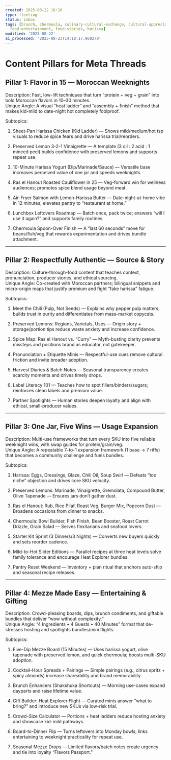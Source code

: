 ```yaml
---
created: 2025-08-22 16:16
type: fleeting
status: inbox
tags: [brunch, chermoula, culinary-cultural-exchange, cultural-appreciation, entertaining,
  food-entertainment, food-stories, harissa]
modified: '2025-08-22'
ai_processed: '2025-08-23T14:10:17.960270'
---
```

# Content Pillars for Meta Threads

## Pillar 1: Flavor in 15 — Moroccan Weeknights

Description: Fast, low-lift techniques that turn “protein + veg + grain” into bold Moroccan flavors in 10–30 minutes.  
Unique Angle: A visual “heat ladder” and “assembly + finish” method that makes kid-mild to date-night hot completely foolproof.

Subtopics:

1. Sheet-Pan Harissa Chicken (Kid Ladder) — Shows mild/medium/hot tsp visuals to reduce spice fears and drive harissa trial/reorders.
    
2. Preserved Lemon 3-2-1 Vinaigrette — A template (3 oil : 2 acid : 1 minced peel) builds confidence with preserved lemons and supports repeat use.
    
3. 10-Minute Harissa Yogurt (Dip/Marinade/Sauce) — Versatile base increases perceived value of one jar and speeds weeknights.
    
4. Ras el Hanout Roasted Cauliflower in 25 — Veg-forward win for wellness audiences; promotes spice blend usage beyond meat.
    
5. Air-Fryer Salmon with Lemon-Harissa Butter — Date-night-at-home vibe in 12 minutes; elevates pantry to “restaurant at home.”
    
6. Lunchbox Leftovers Roadmap — Batch once, pack twice; answers “will I use it again?” and supports family routines.
    
7. Chermoula Spoon-Over Finish — A “last 60 seconds” move for beans/fish/veg that rewards experimentation and drives bundle attachment.
    

---

## Pillar 2: Respectfully Authentic — Source & Story

Description: Culture-through-food content that teaches context, pronunciation, producer stories, and ethical sourcing.  
Unique Angle: Co-created with Moroccan partners; bilingual snippets and micro-origin maps that justify premium and fight “fake harissa” fatigue.

Subtopics:

1. Meet the Chili (Pulp, Not Seeds) — Explains why pepper pulp matters; builds trust in purity and differentiates from mass-market copycats.
    
2. Preserved Lemons: Regions, Varietals, Uses — Origin story + storage/portion tips reduce waste anxiety and increase confidence.
    
3. Spice Map: Ras el Hanout vs. “Curry” — Myth-busting clarity prevents missteps and positions brand as educator, not gatekeeper.
    
4. Pronunciation + Etiquette Minis — Respectful-use cues remove cultural friction and invite broader adoption.
    
5. Harvest Diaries & Batch Notes — Seasonal transparency creates scarcity moments and drives timely drops.
    
6. Label Literacy 101 — Teaches how to spot fillers/binders/sugars; reinforces clean labels and premium value.
    
7. Partner Spotlights — Human stories deepen loyalty and align with ethical, small-producer values.
    

---

## Pillar 3: One Jar, Five Wins — Usage Expansion

Description: Multi-use frameworks that turn every SKU into five reliable weeknight wins, with swap guides for protein/grain/veg.  
Unique Angle: A repeatable 7-to-1 expansion framework (1 base → 7 riffs) that becomes a community challenge and fuels bundles.

Subtopics:

1. Harissa: Eggs, Dressings, Glaze, Chili Oil, Soup Swirl — Defeats “too niche” objection and drives core SKU velocity.
    
2. Preserved Lemons: Marinade, Vinaigrette, Gremolata, Compound Butter, Olive Tapenade — Ensures jars don’t gather dust.
    
3. Ras el Hanout: Rub, Rice Pilaf, Roast Veg, Burger Mix, Popcorn Dust — Broadens occasions from dinner to snacks.
    
4. Chermoula: Bowl Builder, Fish Finish, Bean Booster, Roast Carrot Drizzle, Grain Salad — Serves flexitarians and seafood lovers.
    
5. Starter Kit Sprint (3 Dinners/3 Nights) — Converts new buyers quickly and sets reorder cadence.
    
6. Mild-to-Hot Slider Editions — Parallel recipes at three heat levels solve family tolerance and encourage Heat Explorer bundles.
    
7. Pantry Reset Weekend — Inventory + plan ritual that anchors auto-ship and seasonal recipe releases.
    

---

## Pillar 4: Mezze Made Easy — Entertaining & Gifting

Description: Crowd-pleasing boards, dips, brunch condiments, and giftable bundles that deliver “wow without complexity.”  
Unique Angle: “4 Ingredients • 4 Guests • 40 Minutes” format that de-stresses hosting and spotlights bundles/mini flights.

Subtopics:

1. Five-Dip Mezze Board (15 Minutes) — Uses harissa yogurt, olive tapenade with preserved lemon, and quick chermoula; boosts multi-SKU adoption.
    
2. Cocktail-Hour Spreads + Pairings — Simple pairings (e.g., citrus spritz + spicy almonds) increase shareability and brand memorability.
    
3. Brunch Enhancers (Shakshuka Shortcuts) — Morning use-cases expand dayparts and raise lifetime value.
    
4. Gift Builder: Heat Explorer Flight — Curated minis answer “what to bring?” and introduce new SKUs via low-risk trial.
    
5. Crowd-Size Calculator — Portions + heat ladders reduce hosting anxiety and showcase kid-mild pathways.
    
6. Board-to-Dinner Flip — Turns leftovers into Monday bowls; links entertaining to weeknight practicality for repeat use.
    
7. Seasonal Mezze Drops — Limited flavors/batch notes create urgency and tie into loyalty “Flavors Passport.”